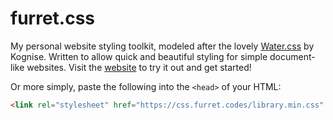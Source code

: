 # furret.css

My personal website styling toolkit, modeled after the lovely [Water.css](https://watercss.kognise.dev/)
by Kognise. Written to allow quick and beautiful styling for simple document-like
websites. Visit the [website](https://css.furret.codes/) to try it out and get started!

Or more simply, paste the following into the `<head>` of your HTML:

```html
<link rel="stylesheet" href="https://css.furret.codes/library.min.css" />
```
